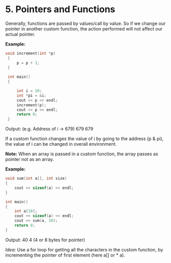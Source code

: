 # 5. Pointers and Functions

Generally, functions are passed by values/call by value. So if we change our pointer in another custom function, the action performed will not affect our actual pointer.

**Example:**

```c++
void increment(int *p)
 {
	 p = p + 1;
 }
 
 int main()
 {

	 int i = 10;
	 int *pi = &i;
	 cout << p << endl;
	 increment(p);
	 cout << p << endl;
	 return 0;
 }
```

Output: (e.g. Address of i -> 679)
			    679
	            679

If a custom function changes the value of i by going to the address (p & pi), the value of i can be changed in overall environment.

**Note:** When an array is passed in a custom function, the array passes as pointer not as an array.

**Example:** 

```c++
void sum(int a[], int size)
{
	cout << sizeof(a) << endl;
}

int main()
{
	int a[10];
	cout << sizeof(a) << endl;
	cout << sum(a, 10);
	return 0;
}
```

Output: 40
              4 (4 or 8 bytes for pointer)

*Idea:* Use a for loop for getting all the characters in the custom function, by incrementing the pointer of first element (here a[] or * a).